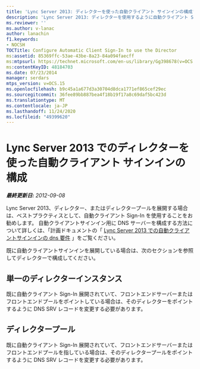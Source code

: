 ```yaml
---
title: 'Lync Server 2013: ディレクターを使った自動クライアント サインインの構成'
description: 'Lync Server 2013: ディレクターを使用するように自動クライアント Sign-In を構成します。'
ms.reviewer: ''
ms.author: v-lanac
author: lanachin
f1.keywords:
- NOCSH
TOCTitle: Configure Automatic Client Sign-In to use the Director
ms:assetid: 85369ffc-53ae-43be-8a23-84a094faecff
ms:mtpsurl: https://technet.microsoft.com/en-us/library/Gg398678(v=OCS.15)
ms:contentKeyID: 48184703
ms.date: 07/23/2014
manager: serdars
mtps_version: v=OCS.15
ms.openlocfilehash: b9c45a1a677d3a30704d8dca1771ef865cef29ec
ms.sourcegitcommit: 36fee89bb887bea4f18b19f17a8c69daf5bc423d
ms.translationtype: MT
ms.contentlocale: ja-JP
ms.lasthandoff: 11/24/2020
ms.locfileid: "49399620"
---
```

# <a name="configure-automatic-client-sign-in-to-use-the-director-in-lync-server-2013"></a>Lync Server 2013 でのディレクターを使った自動クライアント サインインの構成

<div data-xmlns="http://www.w3.org/1999/xhtml">

<div class="topic" data-xmlns="http://www.w3.org/1999/xhtml" data-msxsl="urn:schemas-microsoft-com:xslt" data-cs="https://msdn.microsoft.com/">

<div data-asp="https://msdn2.microsoft.com/asp">



</div>

<div id="mainSection">

<div id="mainBody">

<span> </span>

_**最終更新日:** 2012-09-08_

Lync Server 2013、ディレクター、またはディレクタープールを展開する場合は、ベストプラクティスとして、自動クライアント Sign-In を使用することをお勧めします。 自動クライアントサインイン用に DNS サーバーを構成する方法について詳しくは、「計画ドキュメントの「 [Lync Server 2013 での自動クライアントサインインの dns 要件](lync-server-2013-dns-requirements-for-automatic-client-sign-in.md) 」をご覧ください。

既に自動クライアントサインインを展開している場合は、次のセクションを参照してディレクターで構成してください。

<div>

## <a name="single-director-instance"></a>単一のディレクターインスタンス

既に自動クライアント Sign-In 展開されていて、フロントエンドサーバーまたはフロントエンドプールをポイントしている場合は、そのディレクターをポイントするように DNS SRV レコードを変更する必要があります。

</div>

<div>

## <a name="director-pool"></a>ディレクタープール

既に自動クライアント Sign-In 展開されていて、フロントエンドサーバーまたはフロントエンドプールを指している場合は、そのディレクタープールをポイントするように DNS SRV レコードを変更する必要があります。

</div>

</div>

<span> </span>

</div>

</div>

</div>

